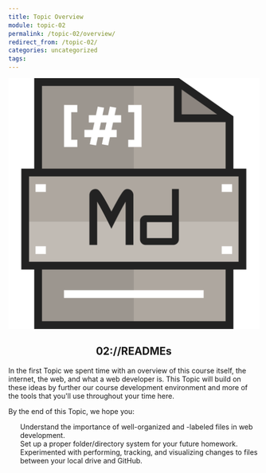 ```yaml
---
title: Topic Overview
module: topic-02
permalink: /topic-02/overview/
redirect_from: /topic-02/
categories: uncategorized
tags:
---
```


<div class="section-title">
  <img src="../img/assignment-02.svg" alt="" title="Assignment 2: READMEs" />
  <h2 style="text-align: center;">02://READMEs</h2>
</div>


In the first Topic we spent time with an overview of this course itself, the internet, the web, and what a web developer is. This Topic will build on these ideas by further our course development environment and more of the tools that you'll use throughout your time here.

By the end of this Topic, we hope you:
<ul style="list-style-type: none">
  <li class="icon-pro">Understand the importance of well-organized and -labeled files in web development.</li>
  <li class="icon-pro">Set up a proper folder/directory system for your future homework.</li>
  <li class="icon-pro">Experimented with performing, tracking, and visualizing changes to files between your local drive and GitHub.</li>
</ul>
